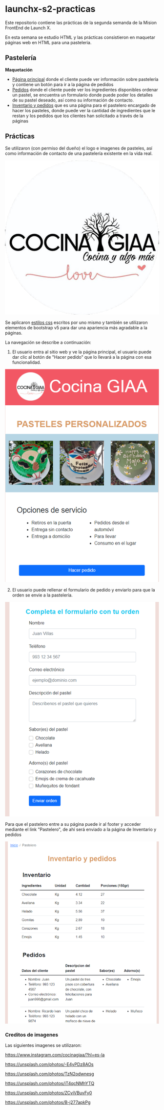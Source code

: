 # launchx-s2-practicas
Este repositorio contiene las prácticas de la segunda semanda de la Mision FrontEnd de Launch X.

En esta semana se estudio HTML y las prácticas consistieron en maquetar páginas web en HTML para una pasteleria.

## Pastelería

**Maquetación**
- [Página principal](./index.html) donde el cliente puede ver información sobre pastelería y contiene un botón para ir a la página de pedidos 
- [Pedidos](./cliente.html) donde el cliente puede ver los ingredientes disponibles ordenar un pastel, se encuentra un formulario donde puede poder los detalles de su pastel deseado, así como su información de contacto.
- [Inventario y pedidos](./pastelero.html) que es una página para el pastelero encargado de hacer los pasteles, donde puede ver la cantidad de ingredientes que le restan y los pedidos que los clientes han solicitado a través de la páginas

## Prácticas

Se utilizaron (con permiso del dueño) el logo e imagenes de pasteles, así como información de contacto de una pastelería existente en la vida real.

![logo de la pasteleria](./images/pasteleria-logo.png)

Se aplicaron [estilos css](./styles.css) escritos por uno mismo y también se utilizaron elementos de bootstrap v5 para dar una apariencia más agradable a la páginas.

La navegación se describe a continuación:

1. El usuario entra al sitio web y ve la página principal, el usuario puede dar clic al botón de "Hacer pedido" que lo llevará a la página con esa funcionalidad.

![screenshot de la página principal](./images/ssindex.png)

2. El usuario puede rellenar el formulario de pedido y enviarlo para que la orden se envie a la pastelería.

![screenshot de la página principal](./images/sscliente.png)

Para que el pastelero entre a su página puede ir al footer y acceder mediante el link "Pastelero", de ahí será enviado a la página de Inventario y pedidos

![screenshot de la página principal](./images/sspastelero.png)

### Creditos de imagenes

Las siguientes imagenes se utilizaron:

https://www.instagram.com/cocinagiaa/?hl=es-la

https://unsplash.com/photos/-E4yPDz8AOs

https://unsplash.com/photos/TzN2odwnesg

https://unsplash.com/photos/iT4qcNMhYTQ

https://unsplash.com/photos/ZCviVBuvFy0

https://unsplash.com/photos/B-j277apkPg
